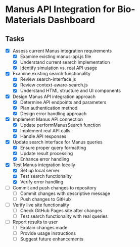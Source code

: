 # Manus API Integration for Bio-Materials Dashboard

## Tasks

- [x] Assess current Manus integration requirements
  - [x] Examine existing manus-api.js file
  - [x] Understand current search implementation
  - [x] Identify simulation vs. real API usage

- [x] Examine existing search functionality
  - [x] Review search-interface.js
  - [x] Review context-aware-search.js
  - [x] Understand HTML structure and UI components

- [x] Design Manus API integration approach
  - [x] Determine API endpoints and parameters
  - [x] Plan authentication method
  - [x] Design error handling approach

- [x] Implement Manus API connection
  - [x] Update performManusSearch function
  - [x] Implement real API calls
  - [x] Handle API responses

- [x] Update search interface for Manus queries
  - [x] Ensure proper query formatting
  - [x] Update result processing
  - [x] Enhance error handling

- [x] Test Manus integration locally
  - [x] Set up local server
  - [x] Test search functionality
  - [x] Verify error handling

- [ ] Commit and push changes to repository
  - [ ] Commit changes with descriptive message
  - [ ] Push changes to GitHub

- [ ] Verify live site functionality
  - [ ] Check GitHub Pages site after changes
  - [ ] Test search functionality with real queries

- [ ] Report results to user
  - [ ] Explain changes made
  - [ ] Provide usage instructions
  - [ ] Suggest future enhancements
